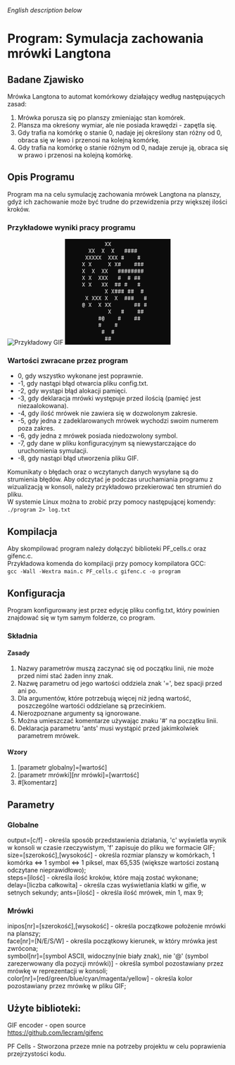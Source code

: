 *English description below*
# Program: Symulacja zachowania mrówki Langtona

## Badane Zjawisko
Mrówka Langtona to automat komórkowy działający według następujących zasad:
1. Mrówka porusza się po planszy zmieniając stan komórek.
2. Plansza ma okreśony wymiar, ale nie posiada krawędzi - zapętla się.
3. Gdy trafia na komórkę o stanie 0, nadaje jej określony stan różny od 0, obraca się w lewo i przenosi na kolejną komórkę.
4. Gdy trafia na komórkę o stanie różnym od 0, nadaje zeruje ją, obraca się w prawo i przenosi na kolejną komórkę.

## Opis Programu
Program ma na celu symulację zachowania mrówek Langtona na planszy, gdyż ich zachowanie może być trudne do przewidzenia przy większej ilości kroków.

### Przykładowe wyniki pracy programu
![Przykładowy GIF](examples/out.gif) ![Przykładowy wynik konsoli](examples/console.png)

### Wartości zwracane przez program
- 0, gdy wszystko wykonane jest poprawnie.
- -1, gdy nastąpi błąd otwarcia pliku config.txt.
- -2, gdy wystąpi błąd alokacji pamięci.
- -3, gdy deklaracja mrówki występuje przed ilością (pamięć jest niezaalokowana).
- -4, gdy ilość mrówek nie zawiera się w dozwolonym zakresie.
- -5, gdy jedna z zadeklarowanych mrówek wychodzi swoim numerem poza zakres.
- -6, gdy jedna z mrówek posiada niedozwolony symbol.
- -7, gdy dane w pliku konfiguracyjnym są niewystarczające do uruchomienia symulacji.
- -8, gdy nastąpi błąd utworzenia pliku GIF.

Komunikaty o błędach oraz o wczytanych danych wysyłane są do strumienia błędów.
Aby odczytać je podczas uruchamiania programu z wizualizacją w konsoli, należy przykładowo przekierować ten strumień do pliku.  
W systemie Linux można to zrobić przy pomocy następującej komendy:  
`./program 2> log.txt`

## Kompilacja
Aby skompilować program należy dołączyć biblioteki PF_cells.c oraz gifenc.c.  
Przykładowa komenda do kompilacji przy pomocy kompilatora GCC:  
`gcc -Wall -Wextra main.c PF_cells.c gifenc.c -o program`

## Konfiguracja
Program konfigurowany jest przez edycję pliku config.txt, który powinien znajdować się w tym samym folderze, co program.
### Składnia
#### Zasady
1. Nazwy parametrów muszą zaczynać się od początku linii, nie może przed nimi stać żaden inny znak.
2. Nazwę parametru od jego wartości oddziela znak '=', bez spacji przed ani po.
3. Dla argumentów, które potrzebują więcej niż jedną wartość, poszczególne wartośći oddzielane są przecinkiem.
4. Nierozpoznane argumenty są ignorowane.
5. Można umieszczać komentarze używając znaku '#' na początku linii.
6. Deklaracja parametru 'ants' musi wystąpić przed jakimkolwiek parametrem mrówek.
#### Wzory
1. [parametr globalny]=[wartość]
2. [parametr mrówki][nr mrówki]=[warrtość]
3. #[komentarz]
## Parametry
### Globalne
output=[c/f] - określa sposób przedstawienia działania, 'c' wyświetla wynik w konsoli w czasie rzeczywistym, 'f' zapisuje do pliku we formacie GIF;  
size=[szerokość],[wysokość] - określa rozmiar planszy w komórkach, 1 komórka <=> 1 symbol <=> 1 piksel, max 65,535 (większe wartości zostaną odczytane nieprawidłowo);  
steps=[ilość] - określa ilość kroków, które mają zostać wykonane;  
delay=[liczba całkowita] - określa czas wyświetlania klatki w gifie, w setnych sekundy;
ants=[ilość] - określa ilość mrówek, min 1, max 9;
### Mrówki
inipos[nr]=[szerokość],[wysokość] - określa początkowe położenie mrówki na planszy;  
face[nr]=[N/E/S/W] - określa początkowy kierunek, w który mrówka jest zwrócona;  
symbol[nr]=[symbol ASCII, widoczny(nie biały znak), nie '@' (symbol zarezerwowany dla pozycji mrówki)] - określa symbol pozostawiany przez mrówkę w reprezentacji w konsoli;  
color[nr]=[red/green/blue/cyan/magenta/yellow] - określa kolor pozostawiany przez mrówkę w pliku GIF;

## Użyte biblioteki:
GIF encoder - open source  
https://github.com/lecram/gifenc  
  
PF Cells - Stworzona przeze mnie na potrzeby projektu w celu poprawienia przejrzystości kodu.  
